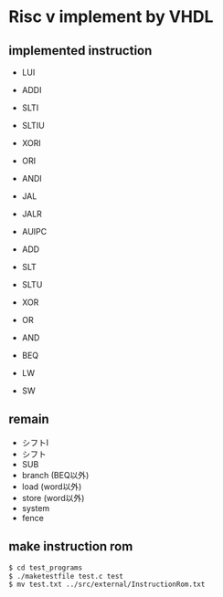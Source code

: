 # Risc v implement by VHDL

## implemented instruction

- LUI

- ADDI
- SLTI
- SLTIU
- XORI
- ORI
- ANDI

- JAL
- JALR
- AUIPC

- ADD
- SLT
- SLTU
- XOR
- OR
- AND

- BEQ

- LW
- SW

## remain

- シフトI
- シフト
- SUB
- branch (BEQ以外)
- load (word以外)
- store (word以外)
- system
- fence


## make instruction rom

``` sh
$ cd test_programs
$ ./maketestfile test.c test
$ mv test.txt ../src/external/InstructionRom.txt
```
